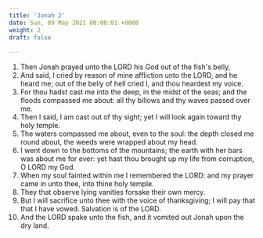 ```yaml
---
title: 'Jonah 2'
date: Sun, 09 May 2021 00:00:01 +0000
weight: 2
draft: false
  
---
```


1. Then Jonah prayed unto the LORD his God out of the fish's belly,
2. And said, I cried by reason of mine affliction unto the LORD, and he heard me; out of the belly of hell cried I, and thou heardest my voice.
3. For thou hadst cast me into the deep, in the midst of the seas; and the floods compassed me about: all thy billows and thy waves passed over me.
4. Then I said, I am cast out of thy sight; yet I will look again toward thy holy temple.
5. The waters compassed me about, even to the soul: the depth closed me round about, the weeds were wrapped about my head.
6. I went down to the bottoms of the mountains; the earth with her bars was about me for ever: yet hast thou brought up my life from corruption, O LORD my God.
7. When my soul fainted within me I remembered the LORD: and my prayer came in unto thee, into thine holy temple.
8. They that observe lying vanities forsake their own mercy.
9. But I will sacrifice unto thee with the voice of thanksgiving; I will pay that that I have vowed. Salvation is of the LORD.
10. And the LORD spake unto the fish, and it vomited out Jonah upon the dry land.
